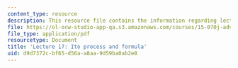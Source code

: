 ```yaml
---
content_type: resource
description: This resource file contains the information regarding lecture 17.
file: https://ol-ocw-studio-app-qa.s3.amazonaws.com/courses/15-070j-advanced-stochastic-processes-fall-2013/d9d7372cbf65d56aa8aa9d59ba0ab2e8_MIT15_070JF13_Lec17.pdf
file_type: application/pdf
resourcetype: Document
title: 'Lecture 17: Ito process and formula'
uid: d9d7372c-bf65-d56a-a8aa-9d59ba0ab2e8
---
```

